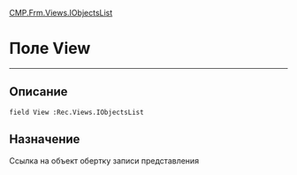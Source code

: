 ﻿---
Link: CMP.Frm.Views.IObjectsList.@View
---

<!---  Навигация
[Имя проекта](#) :
-->
[CMP.Frm.Views.IObjectsList](Default)

# Поле View
---

## Описание

    field View :Rec.Views.IObjectsList

<!--
## Аргументы{#Args}

### Аргумент1

Описание аргумента 1
-->

## Назначение

Ссылка на объект обертку записи представления

<!--
## Пример

    View...
-->

